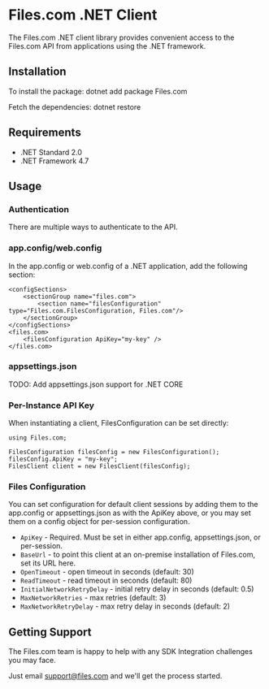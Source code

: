 ﻿# Files.com .NET Client

The Files.com .NET client library provides convenient access to the Files.com API from applications using the .NET framework.

## Installation

To install the package:
    dotnet add package Files.com

Fetch the dependencies:
    dotnet restore

## Requirements

 * .NET Standard 2.0
 * .NET Framework 4.7

## Usage

### Authentication

There are multiple ways to authenticate to the API.

### app.config/web.config

In the app.config or web.config of a .NET application, add the following section:

    <configSections>
        <sectionGroup name="files.com">
            <section name="filesConfiguration" type="Files.com.FilesConfiguration, Files.com"/>
        </sectionGroup>
    </configSections>
    <files.com>
        <filesConfiguration ApiKey="my-key" />
    </files.com>

### appsettings.json

TODO: Add appsettings.json support for .NET CORE

### Per-Instance API Key

When instantiating a client, FilesConfiguration can be set directly:

    using Files.com;

    FilesConfiguration filesConfig = new FilesConfiguration();
    filesConfig.ApiKey = "my-key";
    FilesClient client = new FilesClient(filesConfig);

### Files Configuration

You can set configuration for default client sessions by adding them to the app.config or appsettings.json as with the ApiKey above,
or you may set them on a config object for per-session configuration.

* `ApiKey` - Required. Must be set in either app.config, appsettings.json, or per-session.
* `BaseUrl` - to point this client at an on-premise installation of Files.com, set its URL here.
* `OpenTimeout` - open timeout in seconds (default: 30)
* `ReadTimeout` - read timeout in seconds (default: 80)
* `InitialNetworkRetryDelay` - initial retry delay in seconds (default: 0.5)
* `MaxNetworkRetries` - max retries (default: 3)
* `MaxNetworkRetryDelay` - max retry delay in seconds (default: 2)


## Getting Support

The Files.com team is happy to help with any SDK Integration challenges you may face.

Just email support@files.com and we'll get the process started.
